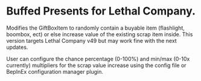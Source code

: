 # Buffed Presents for Lethal Company.
Modifies the GiftBoxItem to randomly contain a buyable item (flashlight, boombox, ect) or else increase value of the existing scrap item inside.
This version targets Lethal Company v49 but may work fine with the next updates.

User can configure the chance percentage (0-100%) and min/max (0-10x currently) multipliers for the scrap value increase using the config file or BepInEx configuration manager plugin.
